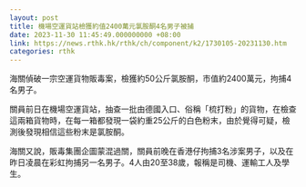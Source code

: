 ```yaml
---
layout: post
title: 機場空運貨站檢獲約值2400萬元氯胺酮4名男子被捕
date: 2023-11-30 11:45:49.000000000 +08:00
link: https://news.rthk.hk/rthk/ch/component/k2/1730105-20231130.htm
categories: rthk
---
```


海關偵破一宗空運貨物販毒案，檢獲約50公斤氯胺酮，市值約2400萬元，拘捕4名男子。

關員前日在機場空運貨站，抽查一批由德國入口、俗稱「梳打粉」的貨物，在檢查這兩箱貨物時，在每一箱都發現一袋約重25公斤的白色粉末，由於覺得可疑，檢測後發現相信這些粉末是氯胺酮。

海關又說，販毒集團企圖蒙混過關，關員前晚在香港仔拘捕3名涉案男子，以及在昨日凌晨在彩虹拘捕另一名男子。4人由20至38歲，報稱是司機、運輸工人及學生。
